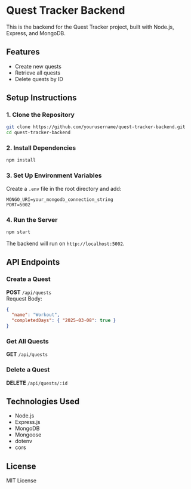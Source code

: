 # Quest Tracker Backend

This is the backend for the Quest Tracker project, built with Node.js, Express, and MongoDB.

## Features

- Create new quests
- Retrieve all quests
- Delete quests by ID

## Setup Instructions

### 1. Clone the Repository

```sh
git clone https://github.com/yourusername/quest-tracker-backend.git
cd quest-tracker-backend
```

### 2. Install Dependencies

```sh
npm install
```

### 3. Set Up Environment Variables

Create a `.env` file in the root directory and add:

```
MONGO_URI=your_mongodb_connection_string
PORT=5002
```

### 4. Run the Server

```sh
npm start
```

The backend will run on `http://localhost:5002`.

## API Endpoints

### Create a Quest

**POST** `/api/quests`  
Request Body:

```json
{
  "name": "Workout",
  "completedDays": { "2025-03-08": true }
}
```

### Get All Quests

**GET** `/api/quests`

### Delete a Quest

**DELETE** `/api/quests/:id`

## Technologies Used

- Node.js
- Express.js
- MongoDB
- Mongoose
- dotenv
- cors

## License

MIT License

